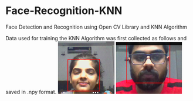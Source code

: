 # Face-Recognition-KNN
Face Detection and Recognition using Open CV Library and KNN Algorithm

Data used for training the KNN Algorithm was first collected as follows and saved in .npy format. 
![Detected 1](https://github.com/sharad18/Face-Recognition-KNN/blob/master/Detected1.png)
![Detected 2](https://github.com/sharad18/Face-Recognition-KNN/blob/master/Detected2.png)
